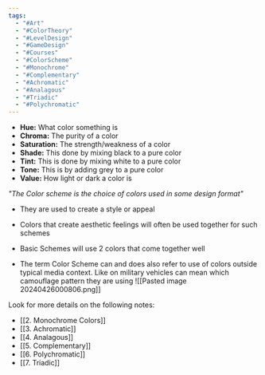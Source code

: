 ```yaml
---
tags:
  - "#Art"
  - "#ColorTheory"
  - "#LevelDesign"
  - "#GameDesign"
  - "#Courses"
  - "#ColorScheme"
  - "#Monochrome"
  - "#Complementary"
  - "#Achromatic"
  - "#Analagous"
  - "#Triadic"
  - "#Polychromatic"
---
```

- **Hue:** What color something is
- **Chroma:** The purity of a color
- **Saturation:** The strength/weakness of a color
- **Shade:** This done by mixing black to a pure color
- **Tint:** This is done by mixing white to a pure color
- **Tone:** This is by adding grey to a pure color
- **Value:** How light or dark a color is

_"The Color scheme is the choice of colors used in some design format"_

- They are used to create a style or appeal
- Colors that create aesthetic feelings will often be used together for such schemes

- Basic Schemes will use 2 colors that come together well
- The term Color Scheme can and does also refer to use of colors outside typical media context. Like on military vehicles can mean which camouflage pattern they are using
![[Pasted image 20240426000806.png]]

Look for more details on the following notes:

- [[2. Monochrome Colors]]
- [[3. Achromatic]]
- [[4. Analagous]]
- [[5. Complementary]]
- [[6. Polychromatic]]
- [[7. Triadic]]